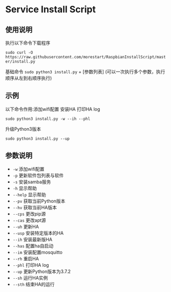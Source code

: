 # Service Install Script

## 使用说明

执行以下命令下载程序

`sudo curl -O https://raw.githubusercontent.com/morestart/RaspbianInstallScript/master/install.py`

基础命令 `sudo python3 install.py`  + [参数列表] (可以一次执行多个参数，执行顺序从左到右顺序执行)

## 示例
以下命令作用:添加wifi配置 安装HA 打印HA log

`sudo python3 install.py -w --ih --phl`

升级Python3版本

`sudo python3 install.py --up`

## 参数说明
- `-w` 添加wifi配置
- `-p` 更新软件包列表与软件
- `-s` 安装samba服务
- `-h` 显示帮助
- `--help` 显示帮助
- `--pv` 获取当前Python版本
- `--hv` 获取当前HA版本
- `--cps` 更改pip源
- `--cas` 更改apt源
- `--uh` 更新HA
- `--usp` 安装特定版本的HA
- `--ih` 安装最新版HA
- `--has` 配置ha自启动
- `--im` 安装配置mosquitto
- `--rh` 重启HA
- `--phl` 打印HA log
- `--up` 更新Python版本为3.7.2
- `--sh` 运行HA实例
- `--sth` 结束HA的运行
